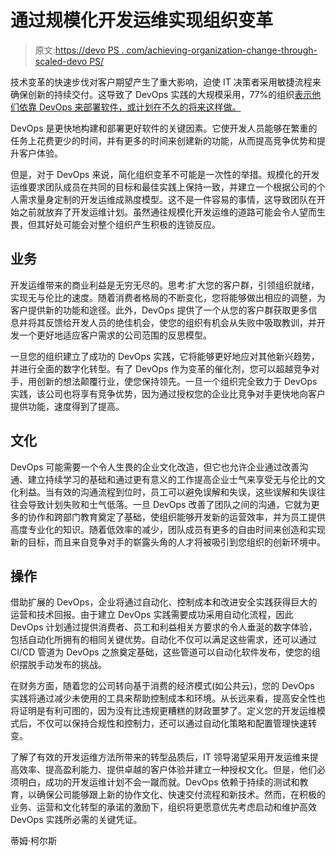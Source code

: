 # 通过规模化开发运维实现组织变革

> 原文:[https://devo PS . com/achieving-organization-change-through-scaled-devo PS/](https://devops.com/achieving-organizational-change-through-scaled-devops/)

技术变革的快速步伐对客户期望产生了重大影响，迫使 IT 决策者采用敏捷流程来确保创新的持续交付。这导致了 DevOps 实践的大规模采用，77%的组织[表示他们依靠 DevOps 来部署软件，或计划在不久的将来这样做。](https://inthecloud.withgoogle.com/hbr-report-19/dl-cd.html)

DevOps 是更快地构建和部署更好软件的关键因素。它使开发人员能够在繁重的任务上花费更少的时间，并有更多的时间来创建新的功能，从而提高竞争优势和提升客户体验。

但是，对于 DevOps 来说，简化组织变革不可能是一次性的举措。规模化的开发运维要求团队成员在共同的目标和最佳实践上保持一致，并建立一个根据公司的个人需求量身定制的开发运维成熟度模型。这不是一件容易的事情，这导致团队在开始之前就放弃了开发运维计划。虽然通往规模化开发运维的道路可能会令人望而生畏，但其好处可能会对整个组织产生积极的连锁反应。

## **业务**

开发运维带来的商业利益是无穷无尽的。思考:扩大您的客户群，引领组织就绪，实现无与伦比的速度。随着消费者格局的不断变化，您将能够做出相应的调整，为客户提供新的功能和途径。此外，DevOps 提供了一个从您的客户群获取更多信息并将其反馈给开发人员的绝佳机会，使您的组织有机会从失败中吸取教训，并开发一个更好地适应客户需求的公司范围的反思模型。

一旦您的组织建立了成功的 DevOps 实践，它将能够更好地应对其他新兴趋势，并进行全面的数字化转型。有了 DevOps 作为变革的催化剂，您可以超越竞争对手，用创新的想法颠覆行业，使您保持领先。一旦一个组织完全致力于 DevOps 实践，该公司也将享有竞争优势，因为通过授权您的企业比竞争对手更快地向客户提供功能，速度得到了提高。

## **文化**

DevOps 可能需要一个令人生畏的企业文化改造，但它也允许企业通过改善沟通、建立持续学习的基础和通过更有意义的工作提高企业士气来享受无与伦比的文化利益。当有效的沟通流程到位时，员工可以避免误解和失误，这些误解和失误往往会导致计划失败和士气低落。一旦 DevOps 改善了团队之间的沟通，它就为更多的协作和跨部门教育奠定了基础，使组织能够开发新的运营效率，并为员工提供高度专业化的知识。随着低效率的减少，团队成员有更多的自由时间来创造和实现新的目标，而且来自竞争对手的崭露头角的人才将被吸引到您组织的创新环境中。

## **操作**

借助扩展的 DevOps，企业将通过自动化、控制成本和改进安全实践获得巨大的运营和技术回报。由于建立 DevOps 实践需要成功采用自动化流程，因此 DevOps 计划通过提供消费者、员工和利益相关方要求的令人垂涎的数字体验，包括自动化所拥有的相同关键优势。自动化不仅可以满足这些需求，还可以通过 CI/CD 管道为 DevOps 之旅奠定基础，这些管道可以自动化软件发布，使您的组织摆脱手动发布的挑战。

在财务方面，随着您的公司转向基于消费的经济模式(如公共云)，您的 DevOps 实践将通过减少未使用的工具来帮助控制成本和环境。从长远来看，提高安全性也将证明是有利可图的，因为没有比违规更糟糕的财政噩梦了。定义您的开发运维模式后，不仅可以保持合规性和控制力，还可以通过自动化策略和配置管理快速转变。

了解了有效的开发运维方法所带来的转型品质后，IT 领导渴望采用开发运维来提高效率、提高盈利能力、提供卓越的客户体验并建立一种授权文化。但是，他们必须明白，成功的开发运维计划不会一蹴而就。DevOps 依赖于持续的测试和教育，以确保公司能够跟上新的协作文化、快速交付流程和新技术。然而，在积极的业务、运营和文化转型的承诺的激励下，组织将更愿意优先考虑启动和维护高效 DevOps 实践所必需的关键凭证。

蒂姆·柯尔斯